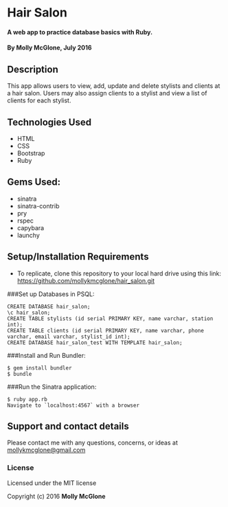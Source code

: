 # Hair Salon

#### A web app to practice database basics with Ruby.

#### By Molly McGlone, July 2016

## Description

This app allows users to view, add, update and delete stylists and clients at a hair salon. Users may also assign clients to a stylist and view a list of clients for each stylist.  

## Technologies Used

* HTML
* CSS
* Bootstrap
* Ruby

## Gems Used:

* sinatra
* sinatra-contrib
* pry
* rspec
* capybara
* launchy

## Setup/Installation Requirements

* To replicate, clone this repository to your local hard drive using this link: https://github.com/mollykmcglone/hair_salon.git

###Set up Databases in PSQL:
```
CREATE DATABASE hair_salon;
\c hair_salon;
CREATE TABLE stylists (id serial PRIMARY KEY, name varchar, station int);
CREATE TABLE clients (id serial PRIMARY KEY, name varchar, phone varchar, email varchar, stylist_id int);
CREATE DATABASE hair_salon_test WITH TEMPLATE hair_salon;
```
###Install and Run Bundler:
```
$ gem install bundler
$ bundle
```
###Run the Sinatra application:
```
$ ruby app.rb
Navigate to `localhost:4567` with a browser
```
## Support and contact details

Please contact me with any questions, concerns, or ideas at mollykmcglone@gmail.com

### License

Licensed under the MIT license

Copyright (c) 2016 **Molly McGlone**
